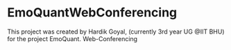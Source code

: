 # EmoQuantWebConferencing
This project was created by Hardik Goyal, (currently 3rd year UG @IIT BHU) for the project EmoQuant. Web-Conferencing 
